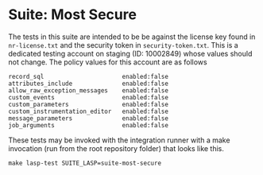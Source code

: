 Suite: Most Secure
==================================================
The tests in this suite are intended to be be against the license key found in `nr-license.txt` and the security token in `security-token.txt`.  This is a dedicated testing account on staging (ID: 10002849) whose values should not change. The policy values for this account are as follows

    record_sql                      enabled:false
    attributes_include              enabled:false
    allow_raw_exception_messages    enabled:false
    custom_events                   enabled:false
    custom_parameters               enabled:false
    custom_instrumentation_editor   enabled:false
    message_parameters              enabled:false
    job_arguments                   enabled:false

These tests may be invoked with the integration runner with a make invocation (run from the root repository folder) that looks like this.

    make lasp-test SUITE_LASP=suite-most-secure
